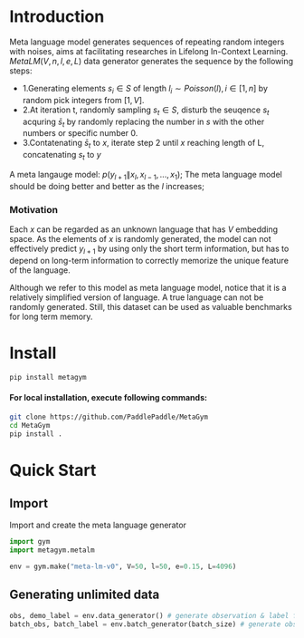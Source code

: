 # Introduction

Meta language model generates sequences of repeating random integers with noises, aims at facilitating researches in Lifelong In-Context Learning.
$MetaLM(V, n, l, e, L)$ data generator generates the sequence by the following steps:

- 1.Generating elements $s_i \in S$ of length $l_i \sim Poisson(l), i\in[1,n]$ by random pick integers from $[1, V]$.
- 2.At iteration t, randomly sampling $s_t \in S$, disturb the seuqence $s_t$ acquring $\bar{s}_t$ by randomly replacing the number in $s$ with the other numbers or specific number 0. 
- 3.Contatenating $\bar{s}_t$ to $x$, iterate step 2 until $x$ reaching length of L, concatenating $s_t$ to $y$

A meta langauge model:  $p(y_{l+1} \| x_{l}, x_{l-1}, ..., x_{1})$;
The meta language model should be doing better and better as the $l$ increases;

### Motivation

Each $x$ can be regarded as an unknown language that has $V$ embedding space. As the elements of $x$ is randomly generated, the model can not effectively predict $y_{l+1}$ by using only the short term information, but has to depend on long-term information to correctly memorize the unique feature of the language. <br>

Although we refer to this model as meta language model, notice that it is a relatively simplified version of language. A true language can not be randomly generated. Still, this dataset can be used as valuable benchmarks for long term memory. <br>

# Install

```bash
pip install metagym
```

#### For local installation, execute following commands:

```bash
git clone https://github.com/PaddlePaddle/MetaGym
cd MetaGym
pip install .
```

# Quick Start

## Import

Import and create the meta language generator
```python
import gym
import metagym.metalm

env = gym.make("meta-lm-v0", V=50, l=50, e=0.15, L=4096)
```

## Generating unlimited data

```python
obs, demo_label = env.data_generator() # generate observation & label for one sample
batch_obs, batch_label = env.batch_generator(batch_size) # generate observations & labels for batch of sample (shape of [batch_size, L])
```

